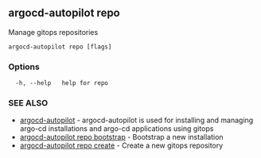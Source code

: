 ## argocd-autopilot repo

Manage gitops repositories

```
argocd-autopilot repo [flags]
```

### Options

```
  -h, --help   help for repo
```

### SEE ALSO

* [argocd-autopilot](argocd-autopilot.md)	 - argocd-autopilot is used for installing and managing argo-cd installations and argo-cd
applications using gitops
* [argocd-autopilot repo bootstrap](argocd-autopilot_repo_bootstrap.md)	 - Bootstrap a new installation
* [argocd-autopilot repo create](argocd-autopilot_repo_create.md)	 - Create a new gitops repository

